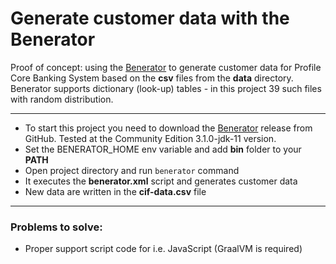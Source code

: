 # Generate customer data with the Benerator

Proof of concept: using the [Benerator](https://www.benerator.de/) to generate customer data for Profile Core Banking System 
based on the **csv** files from the **data** directory.
Benerator supports dictionary (look-up) tables - in this project 39 such files with random distribution. 

*** 

- To start this project you need to download the [Benerator](https://github.com/rapiddweller/rapiddweller-benerator-ce/releases) release from GitHub.
 Tested at the Community Edition 3.1.0-jdk-11 version.
- Set the BENERATOR_HOME env variable and add **bin** folder to your **PATH**
- Open project directory and run `benerator` command
- It executes the **benerator.xml** script and generates customer data
- New data are written in the **cif-data.csv** file

***

### Problems to solve:

- Proper support script code for i.e. JavaScript (GraalVM is required)
